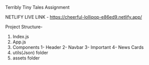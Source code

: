 Terribly Tiny Tales Assignment

NETLIFY LIVE LINK - https://cheerful-lollipop-e86ed9.netlify.app/

Project Structure-
1. Index.js
2. App.js
3. Components
   1- Header
   2- Navbar
   3- Important
   4- News Cards
4. utils(Json) folder
5. assets folder



